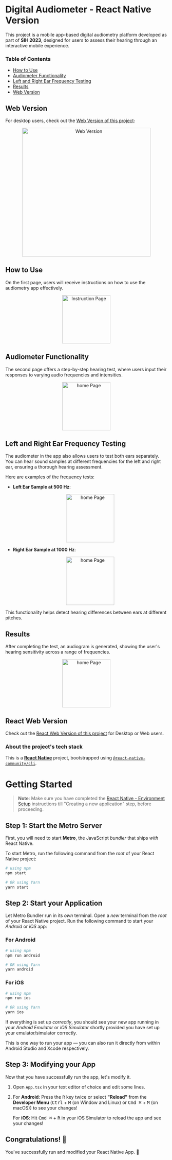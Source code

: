 # Digital Audiometer - React Native Version

This project is a mobile app-based digital audiometry platform developed as part of **SIH 2023**, designed for users to assess their hearing through an interactive mobile experience.

### Table of Contents

- [How to Use](#how-to-use)
- [Audiometer Functionality](#audiometer-functionality)
- [Left and Right Ear Frequency Testing](#left-and-right-ear-frequency-testing)
- [Results](#results)
- [Web Version](#web-version)

## Web Version

For desktop users, check out the [Web Version of this project](https://github.com/varunvaatsalya/Digital-Audimeter):

<p align="center">
  <a href="https://github.com/varunvaatsalya/Digital-Audimeter">
    <img src="public/web-instruction.png" alt="Web Version" width="400"/>
  </a>
</p>

## How to Use

On the first page, users will receive instructions on how to use the audiometry app effectively.

<p align="center">
    <img src="public/instruction.png" alt="Instruction Page" width="150"/>
</p>

## Audiometer Functionality

The second page offers a step-by-step hearing test, where users input their responses to varying audio frequencies and intensities.

<p align="center">
    <img src="public/audiometer.png" alt="home Page" width="150"/>
</p>

## Left and Right Ear Frequency Testing

The audiometer in the app also allows users to test both ears separately. You can hear sound samples at different frequencies for the left and right ear, ensuring a thorough hearing assessment.

Here are examples of the frequency tests:

- **Left Ear Sample at 500 Hz**:
  <p align="center">
    <img src="public/l1000.png" alt="home Page" width="150"/>
</p>

- **Right Ear Sample at 1000 Hz**:
  <p align="center">
    <img src="public/r800.png" alt="home Page" width="150"/>
</p>

This functionality helps detect hearing differences between ears at different pitches.

## Results

After completing the test, an audiogram is generated, showing the user's hearing sensitivity across a range of frequencies.

<p align="center">
    <img src="public/result.png" alt="home Page" width="150"/>
</p>

## React Web Version

Check out the [React Web Version of this project](https://github.com/varunvaatsalya/digital-audiometer) for Desktop or Web users.


### About the project's tech stack

This is a [**React Native**](https://reactnative.dev) project, bootstrapped using [`@react-native-community/cli`](https://github.com/react-native-community/cli).

# Getting Started

> **Note**: Make sure you have completed the [React Native - Environment Setup](https://reactnative.dev/docs/environment-setup) instructions till "Creating a new application" step, before proceeding.

## Step 1: Start the Metro Server

First, you will need to start **Metro**, the JavaScript _bundler_ that ships _with_ React Native.

To start Metro, run the following command from the _root_ of your React Native project:

```bash
# using npm
npm start

# OR using Yarn
yarn start
```

## Step 2: Start your Application

Let Metro Bundler run in its _own_ terminal. Open a _new_ terminal from the _root_ of your React Native project. Run the following command to start your _Android_ or _iOS_ app:

### For Android

```bash
# using npm
npm run android

# OR using Yarn
yarn android
```

### For iOS

```bash
# using npm
npm run ios

# OR using Yarn
yarn ios
```

If everything is set up _correctly_, you should see your new app running in your _Android Emulator_ or _iOS Simulator_ shortly provided you have set up your emulator/simulator correctly.

This is one way to run your app — you can also run it directly from within Android Studio and Xcode respectively.

## Step 3: Modifying your App

Now that you have successfully run the app, let's modify it.

1. Open `App.tsx` in your text editor of choice and edit some lines.
2. For **Android**: Press the <kbd>R</kbd> key twice or select **"Reload"** from the **Developer Menu** (<kbd>Ctrl</kbd> + <kbd>M</kbd> (on Window and Linux) or <kbd>Cmd ⌘</kbd> + <kbd>M</kbd> (on macOS)) to see your changes!

   For **iOS**: Hit <kbd>Cmd ⌘</kbd> + <kbd>R</kbd> in your iOS Simulator to reload the app and see your changes!

## Congratulations! :tada:

You've successfully run and modified your React Native App. :partying_face:

